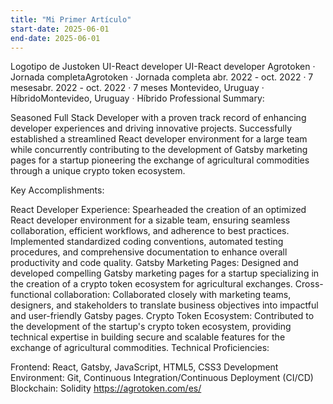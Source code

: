 ```yaml
---
title: "Mi Primer Artículo"
start-date: 2025-06-01
end-date: 2025-06-01
---
```

Logotipo de Justoken
UI-React developer
UI-React developer
Agrotoken · Jornada completaAgrotoken · Jornada completa
abr. 2022 - oct. 2022 · 7 mesesabr. 2022 - oct. 2022 · 7 meses
Montevideo, Uruguay · HíbridoMontevideo, Uruguay · Híbrido
Professional Summary:

Seasoned Full Stack Developer with a proven track record of enhancing developer experiences and driving innovative projects. Successfully established a streamlined React developer environment for a large team while concurrently contributing to the development of Gatsby marketing pages for a startup pioneering the exchange of agricultural commodities through a unique crypto token ecosystem.

Key Accomplishments:

React Developer Experience: Spearheaded the creation of an optimized React developer environment for a sizable team, ensuring seamless collaboration, efficient workflows, and adherence to best practices.
Implemented standardized coding conventions, automated testing procedures, and comprehensive documentation to enhance overall productivity and code quality.
Gatsby Marketing Pages: Designed and developed compelling Gatsby marketing pages for a startup specializing in the creation of a crypto token ecosystem for agricultural exchanges.
Cross-functional collaboration: Collaborated closely with marketing teams, designers, and stakeholders to translate business objectives into impactful and user-friendly Gatsby pages.
Crypto Token Ecosystem: Contributed to the development of the startup's crypto token ecosystem, providing technical expertise in building secure and scalable features for the exchange of agricultural commodities.
Technical Proficiencies:

Frontend: React, Gatsby, JavaScript, HTML5, CSS3
Development Environment: Git, Continuous Integration/Continuous Deployment (CI/CD)
Blockchain: Solidity
https://agrotoken.com/es/
